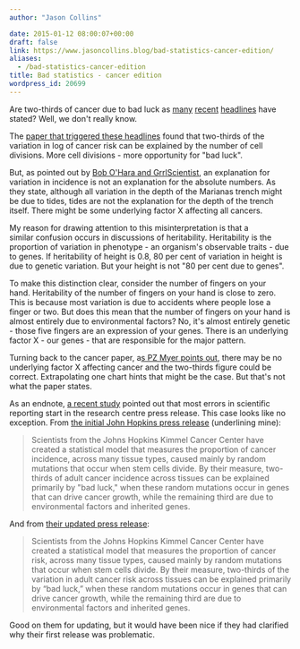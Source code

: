 ```yaml
---
author: "Jason Collins"

date: 2015-01-12 08:00:07+00:00
draft: false
link: https://www.jasoncollins.blog/bad-statistics-cancer-edition/
aliases:
  - /bad-statistics-cancer-edition
title: Bad statistics - cancer edition
wordpress_id: 20699
---
```


Are two-thirds of cancer due to bad luck as [many](http://www.theguardian.com/society/2015/jan/02/two-thirds-adult-cancers-bad-luck) [recent](http://www.bbc.com/news/health-30641833) [headlines](http://news.yahoo.com/biological-bad-luck-blamed-two-thirds-cancer-cases-190103087.html) have stated? Well, we don't really know.

The [paper that triggered these headlines](http://www.sciencemag.org/content/347/6217/78.abstract) found that two-thirds of the variation in log of cancer risk can be explained by the number of cell divisions. More cell divisions - more opportunity for "bad luck".

But, as pointed out by [Bob O'Hara and GrrlScientist](http://www.theguardian.com/science/grrlscientist/2015/jan/02/bad-luck-bad-journalism-and-cancer-rates?CMP=share_btn_tw), an explanation for variation in incidence is not an explanation for the absolute numbers. As they state, although all variation in the depth of the Marianas trench might be due to tides, tides are not the explanation for the depth of the trench itself. There might be some underlying factor X affecting all cancers.

My reason for drawing attention to this misinterpretation is that a similar confusion occurs in discussions of heritability. Heritability is the proportion of variation in phenotype - an organism's observable traits - due to genes. If heritability of height is 0.8, 80 per cent of variation in height is due to genetic variation. But your height is not "80 per cent due to genes".

To make this distinction clear, consider the number of fingers on your hand. Heritability of the number of fingers on your hand is close to zero. This is because most variation is due to accidents where people lose a finger or two. But does this mean that the number of fingers on your hand is almost entirely due to environmental factors? No, it's almost entirely genetic - those five fingers are an expression of your genes. There is an underlying factor X - our genes - that are responsible for the major pattern.

Turning back to the cancer paper, a[s PZ Myer points out](http://freethoughtblogs.com/pharyngula/2015/01/03/cancer-bad-genes-or-bad-luck/), there may be no underlying factor X affecting cancer and the two-thirds figure could be correct. Extrapolating one chart hints that might be the case. But that's not what the paper states.

As an endnote, [a recent study](http://www.bmj.com/content/349/bmj.g7015) pointed out that most errors in scientific reporting start in the research centre press release. This case looks like no exception. From [the initial John Hopkins press release](http://www.sciencedaily.com/releases/2015/01/150101142318.htm) (underlining mine):


<blockquote>Scientists from the Johns Hopkins Kimmel Cancer Center have created a statistical model that measures the proportion of cancer incidence, across many tissue types, caused mainly by random mutations that occur when stem cells divide. By their measure, two-thirds of adult cancer incidence across tissues can be explained primarily by "bad luck," when these random mutations occur in genes that can drive cancer growth, while the remaining third are due to environmental factors and inherited genes.</blockquote>


And from [their updated press release](http://www.hopkinsmedicine.org/news/media/releases/bad_luck_of_random_mutations_plays_predominant_role_in_cancer_study_shows):


<blockquote>Scientists from the Johns Hopkins Kimmel Cancer Center have created a statistical model that measures the proportion of cancer risk, across many tissue types, caused mainly by random mutations that occur when stem cells divide. By their measure, two-thirds of the variation in adult cancer risk across tissues can be explained primarily by “bad luck,” when these random mutations occur in genes that can drive cancer growth, while the remaining third are due to environmental factors and inherited genes.</blockquote>


Good on them for updating, but it would have been nice if they had clarified why their first release was problematic.
